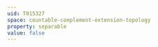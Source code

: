 ```yaml
---
uid: T015327
space: countable-complement-extension-topology
property: separable
value: false
---
```

